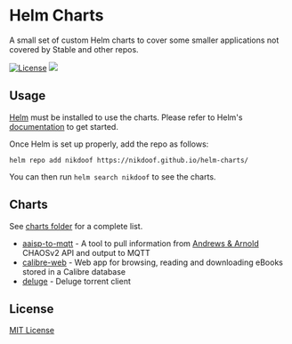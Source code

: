 # Helm Charts

A small set of custom Helm charts to cover some smaller applications not covered by Stable and other repos.

[![License](https://img.shields.io/badge/License-MIT-blue.svg)](https://opensource.org/licenses/MIT)
[![](https://github.com/nikdoof/helm-charts/workflows/Release%20Charts/badge.svg?branch=master)](https://github.com/nikdoof/helm-charts/actions)

## Usage

[Helm](https://helm.sh) must be installed to use the charts.
Please refer to Helm's [documentation](https://helm.sh/docs/) to get started.

Once Helm is set up properly, add the repo as follows:

```console
helm repo add nikdoof https://nikdoof.github.io/helm-charts/
```

You can then run `helm search nikdoof` to see the charts.

## Charts

See [charts folder](./charts) for a complete list.

* [aaisp-to-mqtt](./charts/aaisp-to-mqtt) - A tool to pull information from [Andrews & Arnold](https://www.aa.net.uk/) CHAOSv2 API and output to MQTT
* [calibre-web](./charts/calibre-web) - Web app for browsing, reading and downloading eBooks stored in a Calibre database
* [deluge](./charts/deluge) - Deluge torrent client 


## License

[MIT License](./LICENSE)